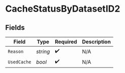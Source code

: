 # CacheStatusByDatasetID2


## Fields

| Field              | Type               | Required           | Description        |
| ------------------ | ------------------ | ------------------ | ------------------ |
| `Reason`           | *string*           | :heavy_check_mark: | N/A                |
| `UsedCache`        | *bool*             | :heavy_check_mark: | N/A                |